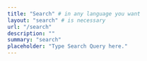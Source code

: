 ```yaml
---
title: "Search" # in any language you want
layout: "search" # is necessary
url: "/search"
description: ""
summary: "search"
placeholder: "Type Search Query here."
---
```


